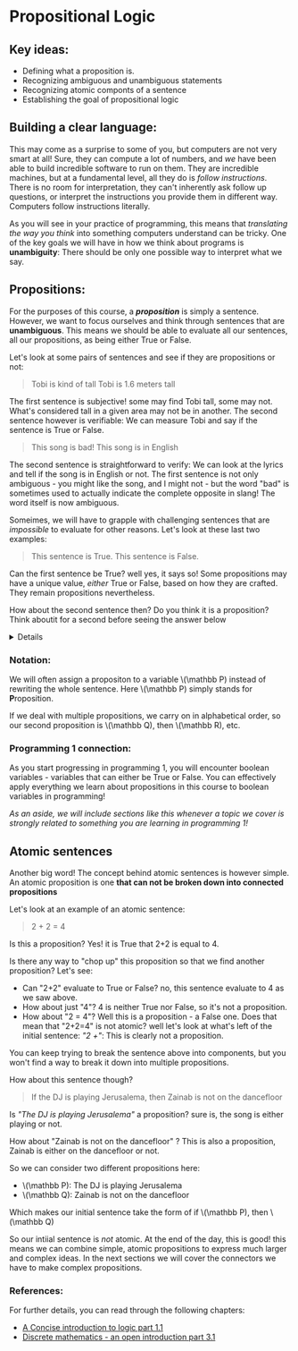 # Propositional Logic

## Key ideas:
- Defining what a proposition is.
- Recognizing ambiguous and unambiguous statements
- Recognizing atomic componts of a sentence
- Establishing the goal of propositional logic

## Building a clear language:

This may come as a surprise to some of you, but computers are not very smart at all! Sure, they can compute a lot of numbers, and *we* have been able to build incredible software to run on them. They are incredible machines, but at a fundamental level, all they do is *follow instructions*. There is no room for interpretation, they can't inherently ask follow up questions, or interpret the instructions you provide them in different way. Computers follow instructions literally. 

As you will see in your practice of programming, this means that *translating the way you think* into something computers understand can be tricky. One of the key goals we will have in how we think about programs is **unambiguity**: There should be only one possible way to interpret what we say. 

## Propositions:

For the purposes of this course, a ***proposition*** is simply a sentence. However, we want to focus ourselves and think through sentences that are **unambiguous**. This means we should be able to evaluate all our sentences, all our propositions, as being either True or False. 

Let's look at some pairs of sentences and see if they are propositions or not:

> Tobi is kind of tall
> Tobi is 1.6 meters tall

The first sentence is subjective! some may find Tobi tall, some may not. What's considered tall in a given area may not be in another. The second sentence however is verifiable: We can measure Tobi and say if the sentence is True or False. 

> This song is bad!
> This song is in English

The second sentence is straightforward to verify: We can look at the lyrics and tell if the song is in English or not. The first sentence is not only ambiguous - you might like the song, and I might not - but the word "bad" is sometimes used to actually indicate the complete opposite in slang! The word itself is now ambiguous. 

Someimes, we will have to grapple with challenging sentences that are *impossible* to evaluate for other reasons. Let's look at these last two examples:
> This sentence is True. 
> This sentence is False.

Can the first sentence be True? well yes, it says so! Some propositions may have a unique value, *either* True or False, based on how they are crafted. They remain propositions nevertheless. 

How about the second sentence then? Do you think it is a proposition? Think aboutit for a second before seeing the answer below

<details>answer:
Well if it is a proposition, then it can be evaluated as either True or False:
- If we say that it is True, then that means the sentence is False, which is a contradiction!
- If we say that it is False, then that means the sentence is not False, so it is True! this is another contradiction!

This is inherently ambiguous: In the language we want to build, a proposition can not be both True and False at the same time, so we won't consider sentences like this.
</details>

### Notation:

We will often assign a propositon to a variable \\(\mathbb P) instead of rewriting the whole sentence. Here \\(\mathbb P) simply stands for **P**roposition. 

If we deal with multiple propositions, we carry on in alphabetical order, so our second proposition is \\(\mathbb Q), then \\(\mathbb R), etc.

### Programming 1 connection:
As you start progressing in programming 1, you will encounter boolean variables - variables that can either be True or False. You can effectively apply everything we learn about propositions in this course to boolean variables in programming!

*As an aside, we will include sections like this whenever a topic we cover is strongly related to something you are learning in programming 1!*

## Atomic sentences

Another big word! The concept behind atomic sentences is however simple. An atomic proposition is one **that can not be broken down into connected propositions**

Let's look at an example of an atomic sentence: 
> 2 + 2 = 4

Is this a proposition? Yes! it is True that 2+2 is equal to 4. 

Is there any way to "chop up" this proposition so that we find another proposition? Let's see:
- Can "2+2" evaluate to True or False? no, this sentence evaluate to 4 as we saw above. 
- How about just "4"? 4 is neither True nor False, so it's not a proposition.
- How about "2 = 4"? Well this is a proposition - a False one. Does that mean that "2+2=4" is not atomic? well let's look at what's left of the initial sentence: *"2 +"*: This is clearly not a proposition. 

You can keep trying to break the sentence above into components, but you won't find a way to break it down into multiple propositions. 

How about this sentence though?

> If the DJ is playing Jerusalema, then Zainab is not on the dancefloor

Is *"The DJ is playing Jerusalema"* a proposition? sure is, the song is either playing or not.

How about "Zainab is not on the dancefloor" ? This is also a proposition, Zainab is either on the dancefloor or not.

So we can consider two different propositions here:
- \\(\mathbb P): The DJ is playing Jerusalema
- \\(\mathbb Q): Zainab is not on the dancefloor

Which makes our initial sentence take the form of if \\(\mathbb P), then  \\(\mathbb Q)

So our intiial sentence is *not* atomic. At the end of the day, this is good! this means we can combine simple, atomic propositions to express much larger and complex ideas. In the next sections we will cover the connectors we have to make complex propositions.

### References:
For further details, you can read through the following chapters:
- [A Concise introduction to logic part 1.1](https://open.umn.edu/opentextbooks/textbooks/452)
- [Discrete mathematics - an open introduction part 3.1](http://discrete.openmathbooks.org/dmoi3/sec_propositional.html)

